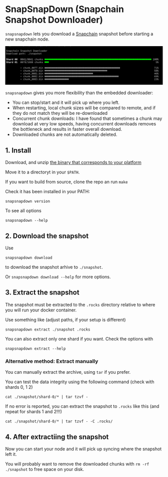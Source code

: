 # SnapSnapDown (Snapchain Snapshot Downloader)

`snapsnapdown` lets you download a [Snapchain](https://github.com/farcaster_xyz/snapchain) snapshot
before starting a new snapchain node.

![screenshot](screenshot.png)

`snapsnapdown` gives you more flexibility than the embedded downloader:

- You can stop/start and it will pick up where you left.
- When restarting, local chunk sizes will be compared to remote, and if they do not match they will be re-downloaded
- Concurrent chunk downloads: I have found that sometimes a chunk may download at very low speeds, having concurrent downloads removes the bottleneck and results in faster overall download.
- Downloaded chunks are not automatically deleted.

## 1. Install

Download, and unzip [the binary that corresponds to your platform](https://github.com/vrypan/snapsnapdown/releases)

Move it to a directoryt in your `$PATH`. 

If you want to build from source, clone the repo an run `make`

Check it has been installed in your PATH:

```
snapsnapdown version
```

To see all options 
```
snapsnapdown --help
```

## 2. Download the snapshot

Use 
```
snapsnapdown download
```

to download the snapshot arhive to `./snapshot`.

Or `snapsnapdown download --help` for more options.


## 3. Extract the snapshot

The snapshot must be extracted to the `.rocks` directory relative to where you will run your docker container.

Use something like (adjust paths, if your setup is different)

```
snapsnapdown extract ./snapshot .rocks
```

You can also extract only one shard if you want. Check the options with
```
snapsnapdown extract --help
```


### Alternative method: Extract manually

You can manually extract the archive, using `tar` if you prefer. 

You can test the data integrity using the following command (check with shards 0, 1 2)
```
cat ./snapshot/shard-0/* | tar tzvf -
```

If no error is reported, you can extract the snapshot to `.rocks` like this (and repeat for shards 1 and 2!!!)

```
cat ./snapshot/shard-0/* | tar tzvf - -C .rocks/
```

## 4. After extractiing the snapshot

Now you can start your node and it will pick up syncing where the snapshot left it.

You will probably want to remove the downloaded chunks with `rm -rf ./snapshot` to free space on your disk.
